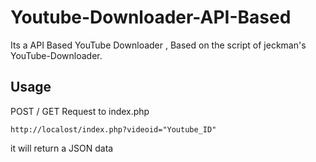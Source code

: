 Youtube-Downloader-API-Based
============================

Its a API Based YouTube Downloader , Based on the script of jeckman's YouTube-Downloader.  


Usage
------

POST / GET Request to index.php 

    http://localost/index.php?videoid="Youtube_ID"
    
it will return a JSON data